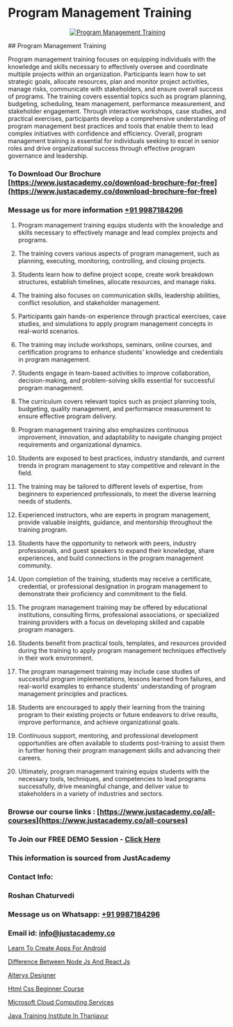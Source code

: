 # Program Management Training

<p align="center">
  <a href="https://justacademy.co/course-detail/pmp-certification-training">
    <img src="https://justacademy.co/storage2/course_image/1709713463_course_image.webp" alt="Program Management Training">
  </a>
</p>
## Program Management Training

Program management training focuses on equipping individuals with the knowledge and skills necessary to effectively oversee and coordinate multiple projects within an organization. Participants learn how to set strategic goals, allocate resources, plan and monitor project activities, manage risks, communicate with stakeholders, and ensure overall success of programs. The training covers essential topics such as program planning, budgeting, scheduling, team management, performance measurement, and stakeholder engagement. Through interactive workshops, case studies, and practical exercises, participants develop a comprehensive understanding of program management best practices and tools that enable them to lead complex initiatives with confidence and efficiency. Overall, program management training is essential for individuals seeking to excel in senior roles and drive organizational success through effective program governance and leadership.
### To Download Our Brochure [https://www.justacademy.co/download-brochure-for-free](https://www.justacademy.co/download-brochure-for-free)
### Message us for more information [+91 9987184296](https://api.whatsapp.com/send?phone=919987184296)
1) Program management training equips students with the knowledge and skills necessary to effectively manage and lead complex projects and programs. 

2) The training covers various aspects of program management, such as planning, executing, monitoring, controlling, and closing projects. 

3) Students learn how to define project scope, create work breakdown structures, establish timelines, allocate resources, and manage risks. 

4) The training also focuses on communication skills, leadership abilities, conflict resolution, and stakeholder management. 

5) Participants gain hands-on experience through practical exercises, case studies, and simulations to apply program management concepts in real-world scenarios. 

6) The training may include workshops, seminars, online courses, and certification programs to enhance students' knowledge and credentials in program management. 

7) Students engage in team-based activities to improve collaboration, decision-making, and problem-solving skills essential for successful program management. 

8) The curriculum covers relevant topics such as project planning tools, budgeting, quality management, and performance measurement to ensure effective program delivery. 

9) Program management training also emphasizes continuous improvement, innovation, and adaptability to navigate changing project requirements and organizational dynamics. 

10) Students are exposed to best practices, industry standards, and current trends in program management to stay competitive and relevant in the field. 

11) The training may be tailored to different levels of expertise, from beginners to experienced professionals, to meet the diverse learning needs of students. 

12) Experienced instructors, who are experts in program management, provide valuable insights, guidance, and mentorship throughout the training program. 

13) Students have the opportunity to network with peers, industry professionals, and guest speakers to expand their knowledge, share experiences, and build connections in the program management community. 

14) Upon completion of the training, students may receive a certificate, credential, or professional designation in program management to demonstrate their proficiency and commitment to the field. 

15) The program management training may be offered by educational institutions, consulting firms, professional associations, or specialized training providers with a focus on developing skilled and capable program managers. 

16) Students benefit from practical tools, templates, and resources provided during the training to apply program management techniques effectively in their work environment. 

17) The program management training may include case studies of successful program implementations, lessons learned from failures, and real-world examples to enhance students' understanding of program management principles and practices. 

18) Students are encouraged to apply their learning from the training program to their existing projects or future endeavors to drive results, improve performance, and achieve organizational goals. 

19) Continuous support, mentoring, and professional development opportunities are often available to students post-training to assist them in further honing their program management skills and advancing their careers. 

20) Ultimately, program management training equips students with the necessary tools, techniques, and competencies to lead programs successfully, drive meaningful change, and deliver value to stakeholders in a variety of industries and sectors.

### Browse our course links : [https://www.justacademy.co/all-courses](https://www.justacademy.co/all-courses) 
### To Join our FREE DEMO Session - [Click Here](https://www.justacademy.co/register-for-course-demo)


### This information is sourced from JustAcademy
### Contact Info:
### Roshan Chaturvedi
### Message us on Whatsapp: [+91 9987184296](https://api.whatsapp.com/send?phone=919987184296)
### Email id: [info@justacademy.co](mailto:info@justacademy.co)
                
[Learn To Create Apps For Android](https://www.linkedin.com/pulse/learn-create-apps-android-justacademy-ahmedabad-a3ttc/)

[Difference Between Node Js And React Js](https://www.linkedin.com/pulse/difference-between-node-js-react-justacademy-mumbai-sgxwc?trackingId=rw0rX0UABx9gPaYLtc2GEg%3D%3D&lipi=urn%3Ali%3Apage%3Ad_flagship3_showcase_admin%3BEsFdB2XdSWavw7Lqed%2FH2g%3D%3D)

[Alteryx Designer](https://medium.com/@negishivu99/alteryx-designer-697988907ef2)

[Html Css Beginner Course](https://medium.com/@namusn/html-css-beginner-course-51c094728218)

[Microsoft Cloud Computing Services](https://justacademyin.github.io/justacademy/microsoft-cloud-computing-services)

[Java Training Institute In Thanjavur](https://justacademyin.github.io/justacademy/java-training-institute-in-thanjavur)

